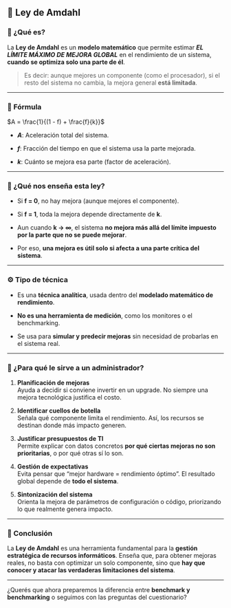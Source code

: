 ## 🧠 Ley de Amdahl

### 📌 ¿Qué es?

La **Ley de Amdahl** es un **modelo matemático** que permite estimar ***EL LÍMITE MÁXIMO DE MEJORA GLOBAL*** en el rendimiento de un sistema, **cuando se optimiza solo una parte de él**.

> Es decir: aunque mejores un componente (como el procesador), si el resto del sistema no cambia, la mejora general **está limitada**.

---

### 🧮 Fórmula

$A = \frac{1}{(1 - f) + \frac{f}{k}}$

- **$A$**: Aceleración total del sistema.
    
- **$f$**: Fracción del tiempo en que el sistema usa la parte mejorada.
    
- **$k$**: Cuánto se mejora esa parte (factor de aceleración).
    

---

### 📌 ¿Qué nos enseña esta ley?

- Si **f = 0**, no hay mejora (aunque mejores el componente).
    
- Si **f = 1**, toda la mejora depende directamente de **k**.
    
- Aun cuando **k → ∞**, el sistema **no mejora más allá del límite impuesto por la parte que no se puede mejorar**.
    
- Por eso, **una mejora es útil solo si afecta a una parte crítica del sistema**.
    

---

### ⚙️ Tipo de técnica

- Es una **técnica analítica**, usada dentro del **modelado matemático de rendimiento**.
    
- **No es una herramienta de medición**, como los monitores o el benchmarking.
    
- Se usa para **simular y predecir mejoras** sin necesidad de probarlas en el sistema real.
    

---

### 🎯 ¿Para qué le sirve a un administrador?

1. **Planificación de mejoras**  
    Ayuda a decidir si conviene invertir en un upgrade. No siempre una mejora tecnológica justifica el costo.
    
2. **Identificar cuellos de botella**  
    Señala qué componente limita el rendimiento. Así, los recursos se destinan donde más impacto generen.
    
3. **Justificar presupuestos de TI**  
    Permite explicar con datos concretos **por qué ciertas mejoras no son prioritarias**, o por qué otras sí lo son.
    
4. **Gestión de expectativas**  
    Evita pensar que “mejor hardware = rendimiento óptimo”. El resultado global depende de **todo el sistema**.
    
5. **Sintonización del sistema**  
    Orienta la mejora de parámetros de configuración o código, priorizando lo que realmente genera impacto.
    

---

### 📌 Conclusión

La **Ley de Amdahl** es una herramienta fundamental para la **gestión estratégica de recursos informáticos**. Enseña que, para obtener mejoras reales, no basta con optimizar un solo componente, sino que **hay que conocer y atacar las verdaderas limitaciones del sistema**.

---

¿Querés que ahora preparemos la diferencia entre **benchmark y benchmarking** o seguimos con las preguntas del cuestionario?